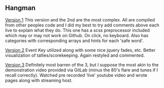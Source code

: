 ## Hangman

[Version 1](https://dakodablue.github.io/Hangman-Game/index1.html)
This version and the 2nd are the most complex.  All are compiled from other peoples code and I did my best to try add comments above each live to explain what they do.  This one has a scss preprocessor included which may or may not work on Github.  On click, no keyboard.  Also has categories with corresponding arrays and hints for each 'safe word'.

[Version 2](https://dakodablue.github.io/Hangman-Game/index2.html)
Event Key utilized along with some nice jquery fades, etc.  Better visualization of tallies/scorekeeping.  Again restyled and commented.

[Version 3](https://dakodablue.github.io/Hangman-Game/index3.html)
Definitely most barren of the 3, but I suppose the most akin to the demonstration video provided via GitLab (minus the 80's flare and tunes if I recall correctly).  Watched pre recorded 'live' youtube video and wrote pages along with streaming host.  

